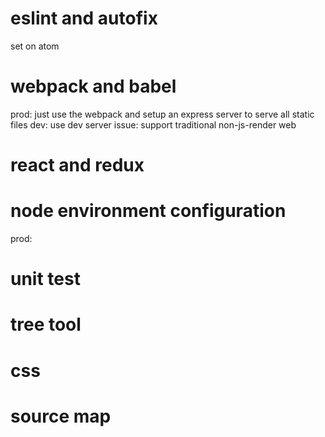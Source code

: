 # eslint and autofix
  set on atom

# webpack and babel
  prod: just use the webpack and setup an express server to serve all static files
  dev: use dev server
  issue: support traditional non-js-render web

# react and redux

# node environment configuration
  prod:

# unit test

# tree tool

# css

# source map
